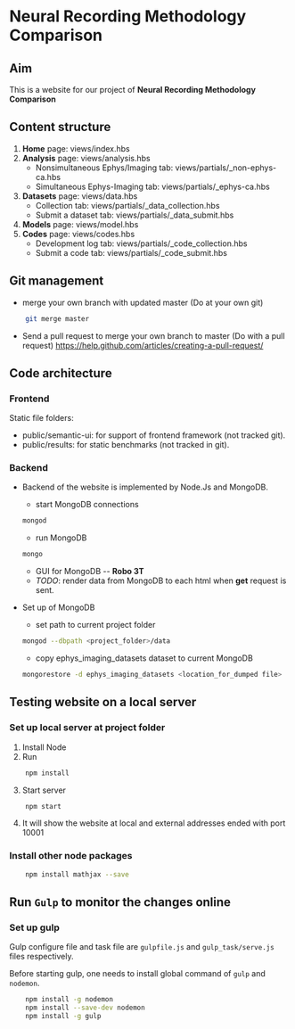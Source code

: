# Neural Recording Methodology Comparison

## Aim
This is a website for our project of __Neural Recording Methodology Comparison__

## Content structure
1. __Home__ page: views/index.hbs
2. __Analysis__ page: views/analysis.hbs
    * Nonsimultaneous Ephys/Imaging tab: views/partials/\_non-ephys-ca.hbs    
    * Simultaneous Ephys-Imaging tab: views/partials/\_ephys-ca.hbs
3. __Datasets__ page: views/data.hbs
    * Collection tab: views/partials/\_data\_collection.hbs
    * Submit a dataset tab: views/partials/\_data\_submit.hbs
4. __Models__ page: views/model.hbs
5. __Codes__ page: views/codes.hbs
    * Development log tab: views/partials/\_code\_collection.hbs
    * Submit a code tab: views/partials/\_code\_submit.hbs

## Git management
* merge your own branch with updated master (Do at your own git)
```bash
    git merge master
```
* Send a pull request to merge your own branch to master (Do with a pull request)
https://help.github.com/articles/creating-a-pull-request/


## Code architecture
### Frontend
Static file folders:
* public/semantic-ui: for support of frontend framework (not tracked git).
* public/results: for static benchmarks (not tracked in git).

### Backend
* Backend of the website is implemented by Node.Js and MongoDB.
    * start MongoDB connections
    ```bash
    mongod
    ```
    * run MongoDB
    ```bash
    mongo
    ```
    * GUI for MongoDB -- __Robo 3T__
    * _TODO_: render data from MongoDB to each html when __get__ request is sent.

* Set up of MongoDB
    * set path to current project folder
    ```bash
    mongod --dbpath <project_folder>/data
    ```
    * copy ephys_imaging_datasets dataset to current MongoDB
    ```bash
    mongorestore -d ephys_imaging_datasets <location_for_dumped file>
    ```

## Testing website on a local server

### Set up local server at project folder
1. Install Node
2. Run
```bash
    npm install
```
3. Start server
```bash
    npm start
```
4. It will show the website at local and external addresses ended with port 10001

### Install other node packages

```bash
    npm install mathjax --save
```

## Run `Gulp` to monitor the changes online

### Set up gulp
Gulp configure file and task file are `gulpfile.js` and `gulp_task/serve.js` files respectively.

Before starting gulp, one needs to install global command of `gulp` and `nodemon`.
```bash
    npm install -g nodemon
    npm install --save-dev nodemon
    npm install -g gulp
```
